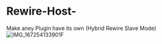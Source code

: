 # Rewire-Host-
Make aney Plugin have its own  (Hybrid Rewire Slave Mode) 
![IMG_167254133901F](https://user-images.githubusercontent.com/124946940/225232710-46e8d796-8e20-4cba-abba-5f9ee812c590.jpg)
